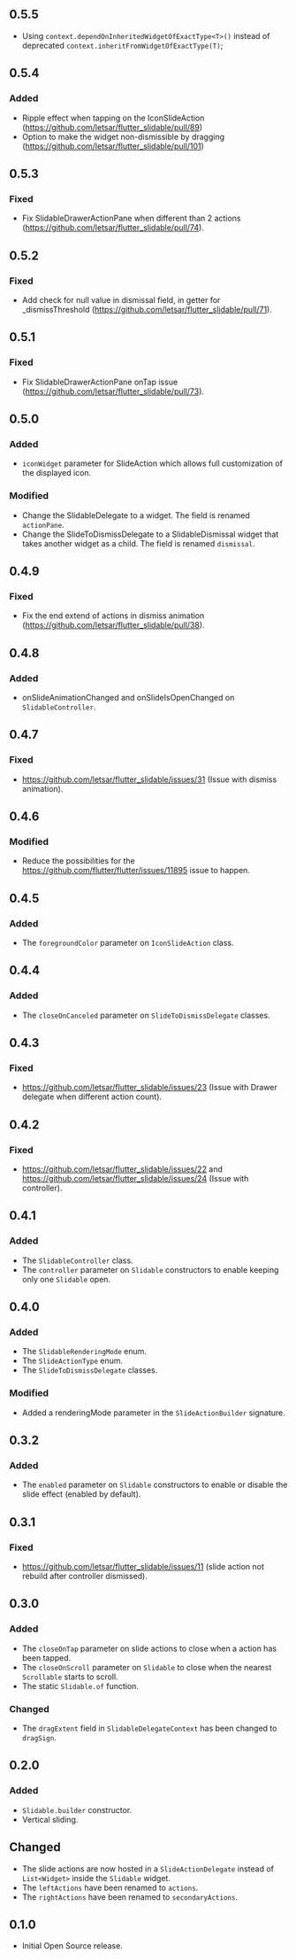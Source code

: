 ## 0.5.5

- Using `context.dependOnInheritedWidgetOfExactType<T>()` instead of deprecated `context.inheritFromWidgetOfExactType(T)`;

## 0.5.4

### Added

- Ripple effect when tapping on the IconSlideAction (https://github.com/letsar/flutter_slidable/pull/89)
- Option to make the widget non-dismissible by dragging (https://github.com/letsar/flutter_slidable/pull/101)

## 0.5.3

### Fixed

- Fix SlidableDrawerActionPane when different than 2 actions (https://github.com/letsar/flutter_slidable/pull/74).

## 0.5.2

### Fixed

- Add check for null value in dismissal field, in getter for \_dismissThreshold (https://github.com/letsar/flutter_slidable/pull/71).

## 0.5.1

### Fixed

- Fix SlidableDrawerActionPane onTap issue (https://github.com/letsar/flutter_slidable/pull/73).

## 0.5.0

### Added

- `iconWidget` parameter for SlideAction which allows full customization of the
  displayed icon.

### Modified

- Change the SlidableDelegate to a widget. The field is renamed `actionPane`.
- Change the SlideToDismissDelegate to a SlidableDismissal widget that takes another widget as a child. The field is renamed `dismissal`.

## 0.4.9

### Fixed

- Fix the end extend of actions in dismiss animation (https://github.com/letsar/flutter_slidable/pull/38).

## 0.4.8

### Added

- onSlideAnimationChanged and onSlideIsOpenChanged on `SlidableController`.

## 0.4.7

### Fixed

- https://github.com/letsar/flutter_slidable/issues/31 (Issue with dismiss animation).

## 0.4.6

### Modified

- Reduce the possibilities for the https://github.com/flutter/flutter/issues/11895 issue to happen.

## 0.4.5

### Added

- The `foregroundColor` parameter on `IconSlideAction` class.

## 0.4.4

### Added

- The `closeOnCanceled` parameter on `SlideToDismissDelegate` classes.

## 0.4.3

### Fixed

- https://github.com/letsar/flutter_slidable/issues/23 (Issue with Drawer delegate when different action count).

## 0.4.2

### Fixed

- https://github.com/letsar/flutter_slidable/issues/22 and https://github.com/letsar/flutter_slidable/issues/24 (Issue with controller).

## 0.4.1

### Added

- The `SlidableController` class.
- The `controller` parameter on `Slidable` constructors to enable keeping only one `Slidable` open.

## 0.4.0

### Added

- The `SlidableRenderingMode` enum.
- The `SlideActionType` enum.
- The `SlideToDismissDelegate` classes.

### Modified

- Added a renderingMode parameter in the `SlideActionBuilder` signature.

## 0.3.2

### Added

- The `enabled` parameter on `Slidable` constructors to enable or disable the slide effect (enabled by default).

## 0.3.1

### Fixed

- https://github.com/letsar/flutter_slidable/issues/11 (slide action not rebuild after controller dismissed).

## 0.3.0

### Added

- The `closeOnTap` parameter on slide actions to close when a action has been tapped.
- The `closeOnScroll` parameter on `Slidable` to close when the nearest `Scrollable` starts to scroll.
- The static `Slidable.of` function.

### Changed

- The `dragExtent` field in `SlidableDelegateContext` has been changed to `dragSign`.

## 0.2.0

### Added

- `Slidable.builder` constructor.
- Vertical sliding.

## Changed

- The slide actions are now hosted in a `SlideActionDelegate` instead of `List<Widget>` inside the `Slidable` widget.
- The `leftActions` have been renamed to `actions`.
- The `rightActions` have been renamed to `secondaryActions`.

## 0.1.0

- Initial Open Source release.
